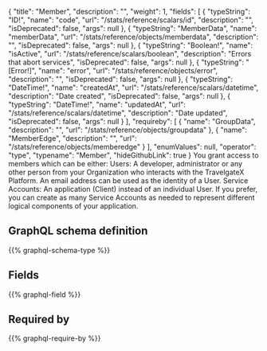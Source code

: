 {
  "title": "Member",
  "description": "",
  "weight": 1,
  "fields": [
    {
      "typeString": "ID!",
      "name": "code",
      "url": "/stats/reference/scalars/id",
      "description": "",
      "isDeprecated": false,
      "args": null
    },
    {
      "typeString": "MemberData",
      "name": "memberData",
      "url": "/stats/reference/objects/memberdata",
      "description": "",
      "isDeprecated": false,
      "args": null
    },
    {
      "typeString": "Boolean!",
      "name": "isActive",
      "url": "/stats/reference/scalars/boolean",
      "description": "Errors that abort services",
      "isDeprecated": false,
      "args": null
    },
    {
      "typeString": "[Error!]",
      "name": "error",
      "url": "/stats/reference/objects/error",
      "description": "",
      "isDeprecated": false,
      "args": null
    },
    {
      "typeString": "DateTime!",
      "name": "createdAt",
      "url": "/stats/reference/scalars/datetime",
      "description": "Date created",
      "isDeprecated": false,
      "args": null
    },
    {
      "typeString": "DateTime!",
      "name": "updatedAt",
      "url": "/stats/reference/scalars/datetime",
      "description": "Date updated",
      "isDeprecated": false,
      "args": null
    }
  ],
  "requireby": [
    {
      "name": "GroupData",
      "description": "",
      "url": "/stats/reference/objects/groupdata"
    },
    {
      "name": "MemberEdge",
      "description": "",
      "url": "/stats/reference/objects/memberedge"
    }
  ],
  "enumValues": null,
  "operator": "type",
  "typename": "Member",
  "hideGithubLink": true
}
You grant access to members which can be either:
Users: A developer, administrator or any other person from your Organization who interacts with the TravelgateX Platform. An email address can be used as the identity of a User.
Service Accounts: An application (Client) instead of an individual User. If you prefer, you can create as many Service Accounts as needed to represent different logical components of your application.
## GraphQL schema definition

{{% graphql-schema-type %}}

## Fields

{{% graphql-field %}}

## Required by

{{% graphql-require-by %}}
